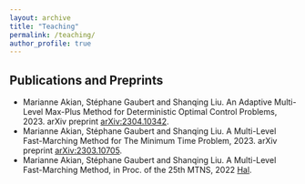```yaml
---
layout: archive
title: "Teaching"
permalink: /teaching/
author_profile: true
---
```


## Publications and Preprints

* Marianne Akian, Stéphane Gaubert and Shanqing Liu. An Adaptive Multi-Level Max-Plus Method for Deterministic Optimal Control Problems, 2023. arXiv preprint [arXiv:2304.10342](https://arxiv.org/pdf/2304.10342.pdf).
* Marianne Akian, Stéphane Gaubert and Shanqing Liu. A Multi-Level Fast-Marching Method for The Minimum Time Problem, 2023. arXiv preprint [arXiv:2303.10705](https://arxiv.org/pdf/2303.10705.pdf).
* Marianne Akian, Stéphane Gaubert and Shanqing Liu. A Multi-Level Fast-Marching Method, in Proc. of the 25th MTNS, 2022 [Hal](https://inria.hal.science/hal-03944192/document).

